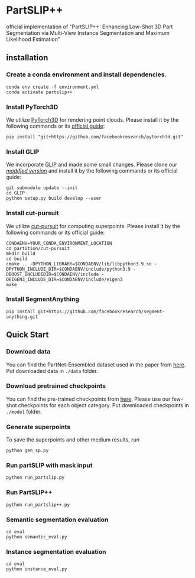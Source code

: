 # PartSLIP++

official implementation of "PartSLIP++: Enhancing Low-Shot 3D Part Segmentation via Multi-View Instance Segmentation and Maximum Likelihood Estimation"

## installation
### Create a conda environment and install dependencies.
```
conda env create -f environment.yml
conda activate partslip++
```

### Install PyTorch3D
We utilize [PyTorch3D](https://github.com/facebookresearch/pytorch3d) for rendering point clouds. Please install it by the following commands or its [official guide](https://github.com/facebookresearch/pytorch3d/blob/main/INSTALL.md):
```
pip install "git+https://github.com/facebookresearch/pytorch3d.git"
```

### Install GLIP
We incorporate [GLIP](https://github.com/microsoft/GLIP) and made some small changes. Please clone our [*modified version*](https://github.com/Colin97/GLIP) and install it by the following commands or its official guide:
```
git submodule update --init
cd GLIP
python setup.py build develop --user
```

### Install cut-pursuit
We utilize [cut-pursuit](https://github.com/loicland/superpoint_graph) for computing superpoints. Please install it by the following commands or its official guide:
```
CONDAENV=YOUR_CONDA_ENVIRONMENT_LOCATION
cd partition/cut-pursuit
mkdir build
cd build
cmake .. -DPYTHON_LIBRARY=$CONDAENV/lib/libpython3.9.so -DPYTHON_INCLUDE_DIR=$CONDAENV/include/python3.9 -DBOOST_INCLUDEDIR=$CONDAENV/include -DEIGEN3_INCLUDE_DIR=$CONDAENV/include/eigen3
make
```

### Install SegmentAnything
```
pip install git+https://github.com/facebookresearch/segment-anything.git
```

## Quick Start
### Download data
You can find the PartNet-Ensembled dataset used in the paper from [here](https://huggingface.co/datasets/minghua/PartSLIP/tree/main/). Put downloaded data in `./data` folder.

### Download pretrained checkpoints
You can find the pre-trained checkpoints from [here](https://huggingface.co/datasets/minghua/PartSLIP/tree/main/models). Please use our few-shot checkpoints for each object category. Put downloaded checkpoints in `./model` folder.

### Generate superpoints
To save the superpoints and other medium results, run
```
python gen_sp.py
```

### Run partSLIP with mask input
```
python run_partslip.py
```

### Run PartSLIP++
```
python run_partslip++.py
```

### Semantic segmentation evaluation
```
cd eval
python semantic_eval.py
```

### Instance segmentation evaluation
```
cd eval
python instance_eval.py
```